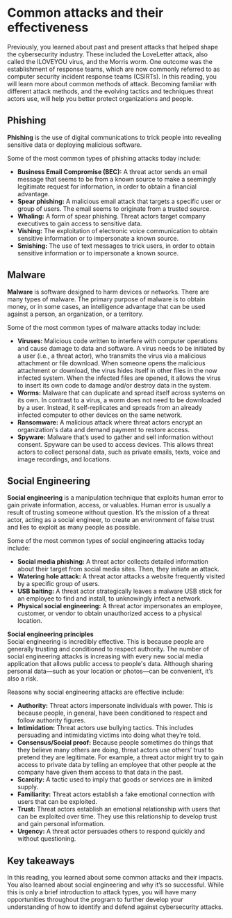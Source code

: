 # Common attacks and their effectiveness
Previously, you learned about past and present attacks that helped shape the cybersecurity industry. These included the LoveLetter attack, also called the ILOVEYOU virus, and the Morris worm. One outcome was the establishment of response teams, which are now commonly referred to as computer security incident response teams (CSIRTs). In this reading, you will learn more about common methods of attack. Becoming familiar with different attack methods, and the evolving tactics and techniques threat actors use, will help you better protect organizations and people.

## **Phishing**
**Phishing** is the use of digital communications to trick people into revealing sensitive data or deploying malicious software. 

Some of the most common types of phishing attacks today include:
- **Business Email Compromise (BEC):** A threat actor sends an email message that seems to be from a known source to make a seemingly legitimate request for information, in order to obtain a financial advantage.
- **Spear phishing:** A malicious email attack that targets a specific user or group of users. The email seems to originate from a trusted source.
- **Whaling:** A form of spear phishing. Threat actors target company executives to gain access to sensitive data.
- **Vishing:** The exploitation of electronic voice communication to obtain sensitive information or to impersonate a known source.
- **Smishing:** The use of text messages to trick users, in order to obtain sensitive information or to impersonate a known source.

## **Malware**
**Malware** is software designed to harm devices or networks. There are many types of malware. The primary purpose of malware is to obtain money, or in some cases, an intelligence advantage that can be used against a person, an organization, or a territory.  

Some of the most common types of malware attacks today include:
- **Viruses:** Malicious code written to interfere with computer operations and cause damage to data and software. A virus needs to be initiated by a user (i.e., a threat actor), who transmits the virus via a malicious attachment or file download. When someone opens the malicious attachment or download, the virus hides itself in other files in the now infected system. When the infected files are opened, it allows the virus to insert its own code to damage and/or destroy data in the system.
- **Worms:** Malware that can duplicate and spread itself across systems on its own. In contrast to a virus, a worm does not need to be downloaded by a user. Instead, it self-replicates and spreads from an already infected computer to other devices on the same network.
- **Ransomware:** A malicious attack where threat actors encrypt an organization's data and demand payment to restore access.
- **Spyware:** Malware that’s used to gather and sell information without consent. Spyware can be used to access devices. This allows threat actors to collect personal data, such as private emails, texts, voice and image recordings, and locations.

## **Social Engineering**
**Social engineering** is a manipulation technique that exploits human error to gain private information, access, or valuables. Human error is usually a result of trusting someone without question. It’s the mission of a threat actor, acting as a social engineer, to create an environment of false trust and lies to exploit as many people as possible. 

Some of the most common types of social engineering attacks today include:
- **Social media phishing:** A threat actor collects detailed information about their target from social media sites. Then, they initiate an attack.
- **Watering hole attack:** A threat actor attacks a website frequently visited by a specific group of users.
- **USB baiting:** A threat actor strategically leaves a malware USB stick for an employee to find and install, to unknowingly infect a network.
- **Physical social engineering:** A threat actor impersonates an employee, customer, or vendor to obtain unauthorized access to a physical location.

**Social engineering principles** <br>
Social engineering is incredibly effective. This is because people are generally trusting and conditioned to respect authority. The number of social engineering attacks is increasing with every new social media application that allows public access to people's data. Although sharing personal data—such as your location or photos—can be convenient, it’s also a risk.

Reasons why social engineering attacks are effective include:
- **Authority:** Threat actors impersonate individuals with power. This is because people, in general, have been conditioned to respect and follow authority figures.
- **Intimidation:** Threat actors use bullying tactics. This includes persuading and intimidating victims into doing what they’re told.
- **Consensus/Social proof:** Because people sometimes do things that they believe many others are doing, threat actors use others’ trust to pretend they are legitimate. For example, a threat actor might try to gain access to private data by telling an employee that other people at the company have given them access to that data in the past.
- **Scarcity:** A tactic used to imply that goods or services are in limited supply.
- **Familiarity:** Threat actors establish a fake emotional connection with users that can be exploited.
- **Trust:** Threat actors establish an emotional relationship with users that can be exploited over time. They use this relationship to develop trust and gain personal information.
- **Urgency:** A threat actor persuades others to respond quickly and without questioning.

## **Key takeaways**
In this reading, you learned about some common attacks and their impacts. You also learned about social engineering and why it’s so successful. While this is only a brief introduction to attack types, you will have many opportunities throughout the program to further develop your understanding of how to identify and defend against cybersecurity attacks. 
